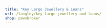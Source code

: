 ```yaml
---
title: "Key Largo Jewellery & Loans"
url: /langley/key-largo-jewellery-and-loans/
shop: pawnbroker
---
```

